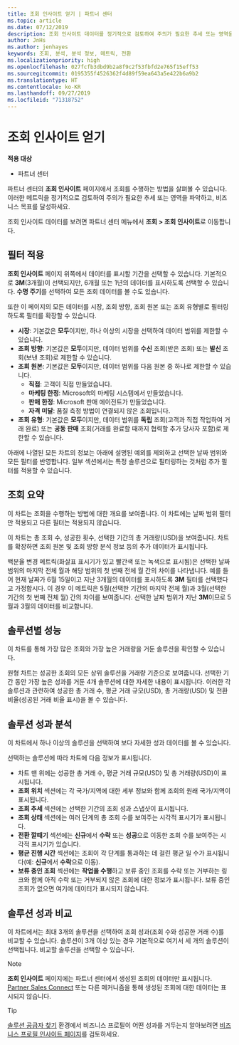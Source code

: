 ```yaml
---
title: 조회 인사이트 얻기 | 파트너 센터
ms.topic: article
ms.date: 07/12/2019
description: 조회 인사이트 데이터를 정기적으로 검토하여 주의가 필요한 추세 또는 영역을 파악하고, 비즈니스 목표를 달성하세요.
author: JnHs
ms.author: jenhayes
keywords: 조회, 분석, 분석 정보, 메트릭, 전환
ms.localizationpriority: high
ms.openlocfilehash: 027fcfb3dbd9b2a8f9c2f53fbfd2e765f15eff53
ms.sourcegitcommit: 0195355f4526362f4d89f59ea643a5e422b6a9b2
ms.translationtype: HT
ms.contentlocale: ko-KR
ms.lasthandoff: 09/27/2019
ms.locfileid: "71318752"
---
```

# <a name="get-referral-insights"></a>조회 인사이트 얻기

**적용 대상**

- 파트너 센터

파트너 센터의 **조회 인사이트** 페이지에서 조회를 수행하는 방법을 살펴볼 수 있습니다. 이러한 메트릭을 정기적으로 검토하여 주의가 필요한 추세 또는 영역을 파악하고, 비즈니스 목표를 달성하세요.

조회 인사이트 데이터를 보려면 파트너 센터 메뉴에서 **조회 > 조회 인사이트**로 이동합니다.

## <a name="apply-filters"></a>필터 적용

**조회 인사이트** 페이지 위쪽에서 데이터를 표시할 기간을 선택할 수 있습니다. 기본적으로 **3M**(3개월)이 선택되지만, 6개월 또는 1년의 데이터를 표시하도록 선택할 수 있습니다. **수명 주기**를 선택하여 모든 조회 데이터를 볼 수도 있습니다.

또한 이 페이지의 모든 데이터를 시장, 조회 방향, 조회 원본 또는 조회 유형별로 필터링하도록 필터를 확장할 수 있습니다.
- **시장**: 기본값은 **모두**이지만, 하나 이상의 시장을 선택하여 데이터 범위를 제한할 수 있습니다.
- **조회 방향**: 기본값은 **모두**이지만, 데이터 범위를 **수신** 조회(받은 조회) 또는 **발신** 조회(보낸 조회)로 제한할 수 있습니다.
- **조회 원본**: 기본값은 **모두**이지만, 데이터 범위를 다음 원본 중 하나로 제한할 수 있습니다.
  - **직접**: 고객이 직접 만들었습니다.
  - **마케팅 한정**: Microsoft의 마케팅 시스템에서 만들었습니다.
  - **판매 한정**: Microsoft 판매 에이전트가 만들었습니다.
  - **자격 미달**: 품질 측정 방법이 연결되지 않은 조회입니다.
- **조회 유형**: 기본값은 **모두**이지만, 데이터 범위를 **독립** 조회(고객과 직접 작업하여 거래 완료) 또는 **공동 판매** 조회(거래를 완료할 때까지 협력할 추가 당사자 포함)로 제한할 수 있습니다.

아래에 나열된 모든 차트의 정보는 아래에 설명된 예외를 제외하고 선택한 날짜 범위와 모든 필터를 반영합니다. 일부 섹션에서는 특정 솔루션으로 필터링하는 것처럼 추가 필터를 적용할 수 있습니다.

## <a name="referrals-summary"></a>조회 요약

이 차트는 조회을 수행하는 방법에 대한 개요를 보여줍니다. 이 차트에는 날짜 범위 필터만 적용되고 다른 필터는 적용되지 않습니다. 

이 차트는 총 조회 수, 성공한 횟수, 선택한 기간의 총 거래량(USD)을 보여줍니다. 차트를 확장하면 조회 원본 및 조회 방향 분석 정보 등의 추가 데이터가 표시됩니다. 

백분율 변경 메트릭(화살표 표시기가 있고 빨간색 또는 녹색으로 표시됨)은 선택한 날짜 범위의 마지막 전체 월과 해당 범위의 첫 번째 전체 월 간의 차이를 나타냅니다. 예를 들어 현재 날짜가 6월 15일이고 지난 3개월의 데이터를 표시하도록 **3M** 필터를 선택했다고 가정합시다. 이 경우 이 메트릭은 5월(선택한 기간의 마지막 전체 월)과 3월(선택한 기간의 첫 번째 전체 월) 간의 차이를 보여줍니다. 선택한 날짜 범위가 지난 **3M**이므로 5월과 3월의 데이터를 비교합니다.

## <a name="performance-by-solution"></a>솔루션별 성능

이 차트를 통해 가장 많은 조회와 가장 높은 거래량을 거둔 솔루션을 확인할 수 있습니다.

원형 차트는 성공한 조회의 모든 상위 솔루션을 거래량 기준으로 보여줍니다. 선택한 기간 동안 가장 높은 성과를 거둔 4개 솔루션에 대한 자세한 내용이 표시됩니다. 이러한 각 솔루션과 관련하여 성공한 총 거래 수, 평균 거래 규모(USD), 총 거래량(USD) 및 전환 비율(성공된 거래 비율 표시)을 볼 수 있습니다.

## <a name="solution-performance-breakdown"></a>솔루션 성과 분석

이 차트에서 하나 이상의 솔루션을 선택하여 보다 자세한 성과 데이터를 볼 수 있습니다.

선택하는 솔루션에 따라 차트에 다음 정보가 표시됩니다.
- 차트 맨 위에는 성공한 총 거래 수, 평균 거래 규모(USD) 및 총 거래량(USD)이 표시됩니다.
- **조회 위치** 섹션에는 각 국가/지역에 대한 세부 정보와 함께 조회의 원래 국가/지역이 표시됩니다.
- **조회 추세** 섹션에는 선택한 기간의 조회 성과 스냅샷이 표시됩니다.
- **조회 상태** 섹션에는 여러 단계의 총 조회 수를 보여주는 시각적 표시기가 표시됩니다.
- **전환 깔때기** 섹션에는 **신규**에서 **수락** 또는 **성공**으로 이동한 조회 수를 보여주는 시각적 표시기가 있습니다.
- **평균 진행 시간** 섹션에는 조회이 각 단계를 통과하는 데 걸린 평균 일 수가 표시됩니다(예: **신규**에서 **수락**으로 이동).
- **보류 중인 조회** 섹션에는 **작업을 수행**하고 보류 중인 조회를 수락 또는 거부하는 링크와 함께 아직 수락 또는 거부되지 않은 조회에 대한 정보가 표시됩니다. 보류 중인 조회가 없으면 여기에 데이터가 표시되지 않습니다.

## <a name="solution-performance-comparison"></a>솔루션 성과 비교

이 차트에서는 최대 3개의 솔루션을 선택하여 조회 성과(조회 수와 성공한 거래 수)를 비교할 수 있습니다. 솔루션이 3개 이상 있는 경우 기본적으로 여기서 세 개의 솔루션이 선택됩니다. 비교할 솔루션을 선택할 수 있습니다.

> [!NOTE]
> **조회 인사이트** 페이지에는 파트너 센터에서 생성된 조회의 데이터만 표시됩니다. [Partner Sales Connect](https://support.microsoft.com/help/3170447/learn-to-use-partner-center-sales-connect) 또는 다른 메커니즘을 통해 생성된 조회에 대한 데이터는 표시되지 않습니다.

> [!TIP]
> [솔루션 공급자 찾기](https://www.microsoft.com/solution-providers/home) 환경에서 비즈니스 프로필이 어떤 성과를 거두는지 알아보려면 [비즈니스 프로필 인사이트 페이지](analyze-your-marketing-profile.md)를 검토하세요.
